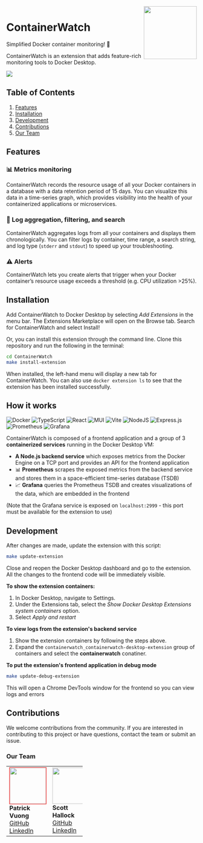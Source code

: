 <img align="right" width="140" src="https://github.com/oslabs-beta/ContainerWatch/assets/121207468/aa33bc69-c81e-4b7b-af03-90e358318b83"/>

# ContainerWatch

Simplified Docker container monitoring! 🐳

ContainerWatch is an extension that adds feature-rich monitoring tools to Docker Desktop.

<img src="https://github.com/oslabs-beta/ContainerWatch/assets/121207468/047c6ce3-631c-4623-adb3-d9369f9315ad" />

## Table of Contents

1. [Features](#features)
2. [Installation](#installation)
3. [Development](#development)
4. [Contributions](#contributions)
5. [Our Team](#our-team)

## Features

### 📊 Metrics monitoring

ContainerWatch records the resource usage of all your Docker containers in a database with a data retention period of 15 days. You can visualize this data in a time-series graph, which provides visibility into the health of your containerized applications or microservices.

### 🔎 Log aggregation, filtering, and search

ContainerWatch aggregates logs from all your containers and displays them chronologically. You can filter logs by container, time range, a search string, and log type (`stderr` and `stdout`) to speed up your troubleshooting.

### ⚠️ Alerts

ContainerWatch lets you create alerts that trigger when your Docker container’s resource usage exceeds a threshold (e.g. CPU utilization >25%).

## Installation

Add ContainerWatch to Docker Desktop by selecting *Add Extensions* in the menu bar. The Extensions Marketplace will open on the Browse tab. Search for ContainerWatch and select Install!

Or, you can install this extension through the command line. Clone this repository and run the following in the terminal:
```bash
cd ContainerWatch
make install-extension
```

When installed, the left-hand menu will display a new tab for ContainerWatch. You can also use `docker extension ls` to see that the extension has been installed successfully.

## How it works

![Docker](https://img.shields.io/badge/docker-%230db7ed.svg?style=for-the-badge&logo=docker&logoColor=white)
![TypeScript](https://img.shields.io/badge/typescript-%23007ACC.svg?style=for-the-badge&logo=typescript&logoColor=white)
![React](https://img.shields.io/badge/react-%2320232a.svg?style=for-the-badge&logo=react&logoColor=%2361DAFB)
![MUI](https://img.shields.io/badge/MUI-%230081CB.svg?style=for-the-badge&logo=mui&logoColor=white)
![Vite](https://img.shields.io/badge/vite-%23646CFF.svg?style=for-the-badge&logo=vite&logoColor=white)
![NodeJS](https://img.shields.io/badge/node.js-6DA55F?style=for-the-badge&logo=node.js&logoColor=white)
![Express.js](https://img.shields.io/badge/express.js-%23404d59.svg?style=for-the-badge&logo=express&logoColor=%2361DAFB)
![Prometheus](https://img.shields.io/badge/Prometheus-E6522C?style=for-the-badge&logo=Prometheus&logoColor=white)
![Grafana](https://img.shields.io/badge/grafana-%23F46800.svg?style=for-the-badge&logo=grafana&logoColor=white)

ContainerWatch is composed of a frontend application and a group of 3 **containerized services** running in the Docker Desktop VM:
- **A Node.js backend service** which exposes metrics from the Docker Engine on a TCP port and provides an API for the frontend application
- 📊 **Prometheus** scrapes the exposed metrics from the backend service and stores them in a space-efficient time-series database (TSDB)
- 📈 **Grafana** queries the Prometheus TSDB and creates visualizations of the data, which are embedded in the frontend

(Note that the Grafana service is exposed on `localhost:2999` - this port must be available for the extension to use)

## Development

After changes are made, update the extension with this script:
```bash
make update-extension
```

Close and reopen the Docker Desktop dashboard and go to the extension. All the changes to the frontend code will be immediately visible.

**To show the extension containers:**
1. In Docker Desktop, navigate to Settings.
2. Under the Extensions tab, select the *Show Docker Desktop Extensions system containers* option.
3. Select *Apply and restart*

**To view logs from the extension's backend service**
1. Show the extension containers by following the steps above.
2. Expand the `containerwatch_containerwatch-desktop-extension` group of containers and select the **containerwatch** conatiner.

**To put the extension's frontend application in debug mode**
```bash
make update-debug-extension
```
This will open a Chrome DevTools window for the frontend so you can view logs and errors

## Contributions
We welcome contributions from the community. If you are interested in contributing to this project or have questions, contact the team or submit an issue.


### Our Team
<table style="width:40%;">
   <tr>
    <td style="width:200px">
      <img src="https://github.com/patrickv77.png" style="width:6rem; border:1px solid red" /><br>
      <strong>Patrick Vuong</strong><br>
      <a href="https://github.com/patrickv77">GitHub</a><br/>
      <a href="https://www.linkedin.com/in/patrickqvuong/">LinkedIn</a>
    </td>
    <td style="width:200px">
      <img src="https://github.com/scotthallock.png" style="width:6rem;" /><br/>
      <strong>Scott Hallock</strong><br/>
      <a href="https://github.com/scotthallock">GitHub</a><br/>
      <a href="https://www.linkedin.com/in/scottjhallock/">LinkedIn</a>
    </td>
    <td style="width:200px">
      <img src="https://github.com/leejun07.png" style="width:6rem;" /><br/>
      <strong>Jun Lee</strong><br/>
      <a href="https://github.com/leejun07">GitHub</a><br/>
      <a href="https://www.linkedin.com/in/leejun07/">LinkedIn</a>
    </td>
    <td style="width:200px">
      <img src="https://github.com/davidchuang5.png" style="width:6rem;" /><br/>
      <strong>David Chuang</strong><br/>
      <a href="https://github.com/davidchuang5">GitHub</a><br/>
      <a href="https://www.linkedin.com/in/david-chuang-83265a9a/">LinkedIn</a>
    </td>
  </tr>
</table>
